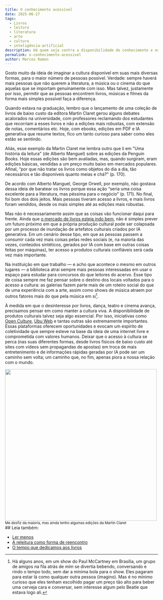 ```yaml
---
title: O conhecimento acessível
date: 2025-06-27
tags:
  - Livros
  - leitura
  - literatura
  - arte
  - cultura
  - inteligência-artificial
description: Há quem seja contra a disponibilidade do conhecimento e novas formas de relação com os produtos culturais. Mas o futuro será moldado pela maneira como acessamos as coisas, e não pela produção delas.
permalink: o-conhecimento-acessivel
author: Marcos Ramon
---
```

Gosto muito da ideia de imaginar a cultura disponível em suas mais diversas formas, para o maior número de pessoas possível. Verdade: sempre haverá mais pessoas que não querem a literatura, a música ou o cinema do que aquelas que se importam genuinamente com isso. Mas talvez, justamente por isso, permitir que as pessoas encontrem livros, músicas e filmes da forma mais simples possível faça a diferença.

Quando estava na graduação, lembro que o lançamento de uma coleção de livros de baixo custo da editora Martin Claret gerou alguns debates acalorados na universidade, com professores reclamando dos estudantes que recorriam a esses livros e não a edições mais robustas, com extensão de notas, comentários etc. Hoje, com ebooks, edições em PDF e IA generativa que resume textos, fico um tanto curioso para saber como eles estão se sentindo.

Aliás, esse exemplo da Martin Claret me lembra outro que li em "Uma história da leitura" (de Alberto Manguel) sobre as edições da Penguin Books. Hoje essas edições são bem avaliadas, mas, quando surgiram, eram edições básicas, vendidas a um preço muito baixo em mercados populares. Afinal, “por que não tratar os livros como objetos do dia a dia, tão necessários e tão disponíveis quanto meias e chá?” (p. 170).

De acordo com Alberto Manguel, George Orwell, por exemplo, não gostava dessa ideia de baratear os livros porque essa ação “seria uma coisa excelente para a literatura, mas péssima para o negócio” (p. 171). No final, foi bom dos dois jeitos. Mais pessoas tiveram acesso a livros, e mais livros foram vendidos, desde os mais simples até as edições mais robustas.

Mas não é necessariamente assim que as coisas vão funcionar daqui para frente. Ainda que [o mercado de livros esteja indo bem](https://snel.org.br/4o-painel-de-varejo-de-livros-tem-novo-bom-resultado/), não é simples prever um futuro próximo em que a própria produção cultural pode ser colapsada por um processo de inundação de artefatos culturais criados por IA generativa. Em um cenário desse tipo, em que as pessoas passem a consumir cada vez mais coisas pelas redes sociais (e, na maioria das vezes, conteúdos sintéticos, gerados por IA com base em outras coisas feitas por máquinas), ter acesso a produtos culturais confiáveis será cada vez mais importante.

Na instituição em que trabalho — e acho que acontece o mesmo em outros lugares — a biblioteca atrai sempre mais pessoas interessadas em usar o espaço para estudar para concursos do que leitores do acervo. Esse tipo de coisa sempre me faz pensar sobre o destino dos locais voltados para o acesso a cultura: as galerias fazem parte mais de um roteiro social do que de uma experiência com a arte, assim como shows de música atraem por outros fatores mais do que pela música em si[^1].

À medida em que o desinteresse por livros, dança, teatro e cinema avança, precisamos pensar em como manter a cultura viva. A disponibilidade de produtos culturais talvez seja algo essencial. Por isso, iniciativas como [Open Culture](https://www.openculture.com/), [Ubu Web](https://ubu.com/) e tantas outras são extremamente importantes. Essas plataformas oferecem oportunidades e evocam um espírito de coletividade que sempre esteve na base da ideia de uma internet livre e comprometida com valores humanos. Deixar que o acesso à cultura se perca (nas suas diferentes formas, desde livros físicos de baixo custo até sites com vídeos sem propagandas de apostas) em troca de mais entretenimento e de informações rápidas geradas por IA pode ser um caminho sem volta; um caminho que, no fim, apenas piora a nossa relação com o mundo.

<img src="/assets/img/martin-claret.png" width="500">
<small>Me desfiz da maioria, mas ainda tenho algumas edições da Martin Claret</small>

[^1]: Há alguns anos, em um show do Paul McCartney em Brasília, um grupo de amigos na fila atrás de mim se divertia bebendo, conversando e rindo o tempo todo, sem dar a mínima bola para o show. Eles pagaram para estar lá como qualquer outra pessoa (imagino). Mas é no mínimo curioso que eles tenham escolhido pagar um preço tão alto para beber uma cerveja cara e conversar, sem interesse algum pelo Beatle que estava logo ali. 
<div class="leia-tambem" markdown="1">
## Leia também:

- <a href="/ler-menos">Ler menos</a>
- <a href="/a-releitura-como-forma-de-reencontro">A releitura como forma de reencontro</a>
- <a href="/o-tempo-que-dedicamos-aos-livros">O tempo que dedicamos aos livros</a>
</div>
